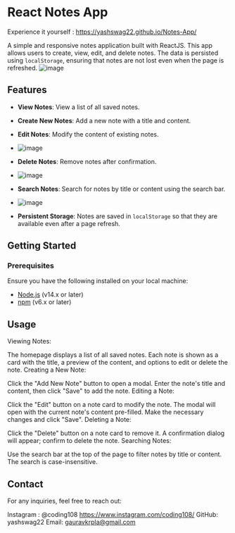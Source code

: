 # React Notes App
Experience it yourself : https://yashswag22.github.io/Notes-App/

A simple and responsive notes application built with ReactJS. This app allows users to create, view, edit, and delete notes. The data is persisted using `localStorage`, ensuring that notes are not lost even when the page is refreshed.
![image](https://github.com/user-attachments/assets/b77da0ce-bb26-4f20-80d5-46b05421367d)

## Features

- **View Notes**: View a list of all saved notes.
- **Create New Notes**: Add a new note with a title and content.
- **Edit Notes**: Modify the content of existing notes.
- ![image](https://github.com/user-attachments/assets/dc3dac9b-6321-4d2b-8a20-174ce665ec30)

- **Delete Notes**: Remove notes after confirmation.
- ![image](https://github.com/user-attachments/assets/3264fcfe-fed5-4dff-9a84-d71c26500e2a)

- **Search Notes**: Search for notes by title or content using the search bar.
- ![image](https://github.com/user-attachments/assets/1cb76f1d-db4c-4059-9cd4-2e3d5c14841b)

- **Persistent Storage**: Notes are saved in `localStorage` so that they are available even after a page refresh.

## Getting Started

### Prerequisites

Ensure you have the following installed on your local machine:

- [Node.js](https://nodejs.org/) (v14.x or later)
- [npm](https://www.npmjs.com/) (v6.x or later)

  
## Usage
Viewing Notes:

The homepage displays a list of all saved notes. Each note is shown as a card with the title, a preview of the content, and options to edit or delete the note.
Creating a New Note:

Click the "Add New Note" button to open a modal. Enter the note's title and content, then click "Save" to add the note.
Editing a Note:

Click the "Edit" button on a note card to modify the note. The modal will open with the current note's content pre-filled. Make the necessary changes and click "Save".
Deleting a Note:

Click the "Delete" button on a note card to remove it. A confirmation dialog will appear; confirm to delete the note.
Searching Notes:

Use the search bar at the top of the page to filter notes by title or content. The search is case-insensitive.

## Contact
For any inquiries, feel free to reach out:

Instagram : @coding108 https://www.instagram.com/coding108/
GitHub: yashswag22
Email: gauravkrpla@gmail.com

  
